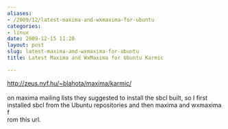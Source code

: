 ```yaml
---
aliases:
- /2009/12/latest-maxima-and-wxmaxima-for-ubuntu
categories:
- linux
date: 2009-12-15 11:20
layout: post
slug: latest-maxima-and-wxmaxima-for-ubuntu
title: Latest Maxima and WxMaxima for Ubuntu Karmic

---
```


<a href="http://zeus.nyf.hu/~blahota/maxima/karmic/" title="maxima for ubuntu">
 http://zeus.nyf.hu/~blahota/maxima/karmic/
</a>
<br/>
<br/>
on maxima mailing lists they suggested to install the sbcl built, so I first installed sbcl from the Ubuntu repositories and then maxima and wxmaxima f
<br/>
rom this url.

